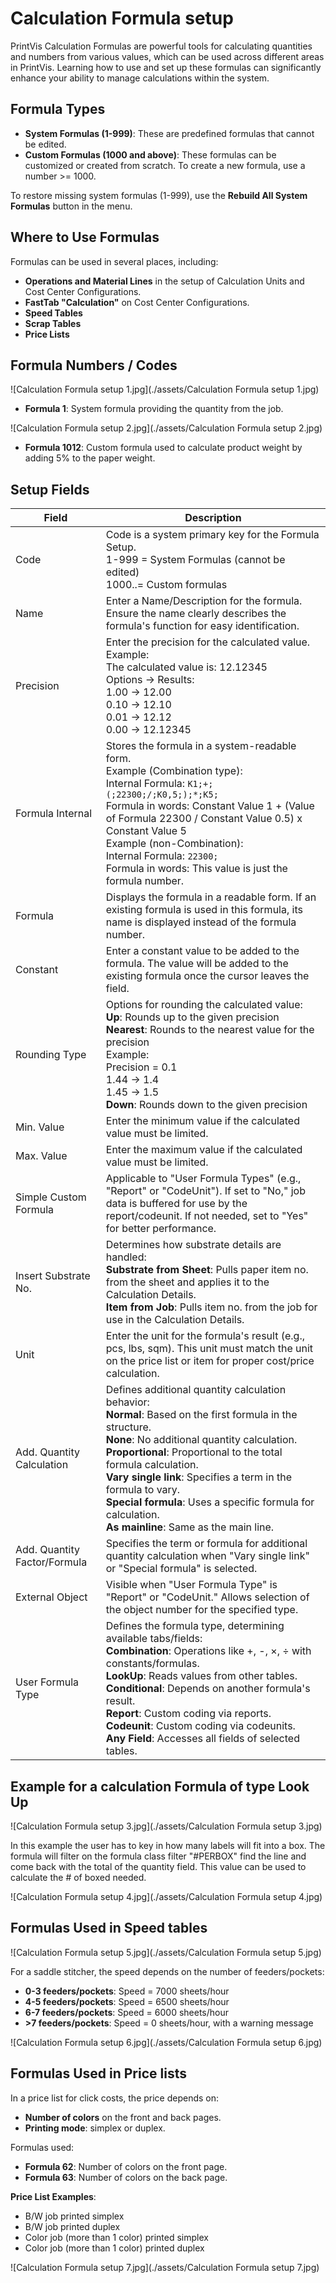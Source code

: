 # Calculation Formula setup


PrintVis Calculation Formulas are powerful tools for calculating quantities and numbers from various values, which can be used across different areas in PrintVis. Learning how to use and set up these formulas can significantly enhance your ability to manage calculations within the system.

## Formula Types

- **System Formulas (1-999)**: These are predefined formulas that cannot be edited.
- **Custom Formulas (1000 and above)**: These formulas can be customized or created from scratch. To create a new formula, use a number >= 1000.

To restore missing system formulas (1-999), use the **Rebuild All System Formulas** button in the menu.

## Where to Use Formulas

Formulas can be used in several places, including:

- **Operations and Material Lines** in the setup of Calculation Units and Cost Center Configurations.
- **FastTab "Calculation"** on Cost Center Configurations.
- **Speed Tables**
- **Scrap Tables**
- **Price Lists**

## Formula Numbers / Codes

![Calculation Formula setup 1.jpg](./assets/Calculation Formula setup 1.jpg)

- **Formula 1**: System formula providing the quantity from the job.

![Calculation Formula setup 2.jpg](./assets/Calculation Formula setup 2.jpg)

- **Formula 1012**: Custom formula used to calculate product weight by adding 5% to the paper weight.



## Setup Fields

| **Field**                    | **Description**                                                                                                                                                                                                                                                                                                                                                                         |
|------------------------------|-----------------------------------------------------------------------------------------------------------------------------------------------------------------------------------------------------------------------------------------------------------------------------------------------------------------------------------------------------------------------------------------|
| Code                         | Code is a system primary key for the Formula Setup.<br>1-999 = System Formulas (cannot be edited)<br>1000..= Custom formulas                                                                                                                                                                                                                                                             |
| Name                         | Enter a Name/Description for the formula.<br>Ensure the name clearly describes the formula's function for easy identification.                                                                                                                                                                                                                                                          |
| Precision                    | Enter the precision for the calculated value.<br>Example:<br>The calculated value is: 12.12345<br>Options -> Results:<br>1.00 -> 12.00<br>0.10 -> 12.10<br>0.01 -> 12.12<br>0.00 -> 12.12345                                                                                                                                                                                                |
| Formula Internal             | Stores the formula in a system-readable form.<br>Example (Combination type):<br>Internal Formula: `K1;+;(;22300;/;K0,5;);*;K5;`<br>Formula in words: Constant Value 1 + (Value of Formula 22300 / Constant Value 0.5) x Constant Value 5<br>Example (non-Combination):<br>Internal Formula: `22300;`<br>Formula in words: This value is just the formula number. |
| Formula                      | Displays the formula in a readable form. If an existing formula is used in this formula, its name is displayed instead of the formula number.                                                                                                                                                                                                                                          |
| Constant                     | Enter a constant value to be added to the formula. The value will be added to the existing formula once the cursor leaves the field.                                                                                                                                                                                                                                                    |
| Rounding Type                | Options for rounding the calculated value:<br>**Up**: Rounds up to the given precision<br>**Nearest**: Rounds to the nearest value for the precision<br>Example:<br>Precision = 0.1<br>1.44 -> 1.4<br>1.45 -> 1.5<br>**Down**: Rounds down to the given precision                                                                                                                              |
| Min. Value                   | Enter the minimum value if the calculated value must be limited.                                                                                                                                                                                                                                                                                                                        |
| Max. Value                   | Enter the maximum value if the calculated value must be limited.                                                                                                                                                                                                                                                                                                                        |
| Simple Custom Formula        | Applicable to "User Formula Types" (e.g., "Report" or "CodeUnit"). If set to "No," job data is buffered for use by the report/codeunit. If not needed, set to "Yes" for better performance.                                                                                                                                                                                              |
| Insert Substrate No.         | Determines how substrate details are handled:<br>**Substrate from Sheet**: Pulls paper item no. from the sheet and applies it to the Calculation Details.<br>**Item from Job**: Pulls item no. from the job for use in the Calculation Details.                                                                                                                                           |
| Unit                         | Enter the unit for the formula's result (e.g., pcs, lbs, sqm). This unit must match the unit on the price list or item for proper cost/price calculation.                                                                                                                                                                                                                                |
| Add. Quantity Calculation    | Defines additional quantity calculation behavior:<br>**Normal**: Based on the first formula in the structure.<br>**None**: No additional quantity calculation.<br>**Proportional**: Proportional to the total formula calculation.<br>**Vary single link**: Specifies a term in the formula to vary.<br>**Special formula**: Uses a specific formula for calculation.<br>**As mainline**: Same as the main line. |
| Add. Quantity Factor/Formula | Specifies the term or formula for additional quantity calculation when "Vary single link" or "Special formula" is selected.                                                                                                                                                                                                                                                              |
| External Object              | Visible when "User Formula Type" is "Report" or "CodeUnit." Allows selection of the object number for the specified type.                                                                                                                                                                                                                                                                |
| User Formula Type            | Defines the formula type, determining available tabs/fields:<br>**Combination**: Operations like +, -, ×, ÷ with constants/formulas.<br>**LookUp**: Reads values from other tables.<br>**Conditional**: Depends on another formula's result.<br>**Report**: Custom coding via reports.<br>**Codeunit**: Custom coding via codeunits.<br>**Any Field**: Accesses all fields of selected tables. |

## Example for a calculation Formula of type Look Up

![Calculation Formula setup 3.jpg](./assets/Calculation Formula setup 3.jpg)

In this example the user has to key in how many labels will fit into a box. The formula will filter on the formula class filter "#PERBOX" find the line and come back with the total of the quantity field. This value can be used to calculate the # of boxed needed.

![Calculation Formula setup 4.jpg](./assets/Calculation Formula setup 4.jpg)

## Formulas Used in Speed tables

![Calculation Formula setup 5.jpg](./assets/Calculation Formula setup 5.jpg)

For a saddle stitcher, the speed depends on the number of feeders/pockets:
- **0-3 feeders/pockets**: Speed = 7000 sheets/hour
- **4-5 feeders/pockets**: Speed = 6500 sheets/hour
- **6-7 feeders/pockets**: Speed = 6000 sheets/hour
- **>7 feeders/pockets**: Speed = 0 sheets/hour, with a warning message

![Calculation Formula setup 6.jpg](./assets/Calculation Formula setup 6.jpg)

## Formulas Used in Price lists

In a price list for click costs, the price depends on:
- **Number of colors** on the front and back pages.
- **Printing mode**: simplex or duplex.

Formulas used:
- **Formula 62**: Number of colors on the front page.
- **Formula 63**: Number of colors on the back page.

**Price List Examples**:
- B/W job printed simplex
- B/W job printed duplex
- Color job (more than 1 color) printed simplex
- Color job (more than 1 color) printed duplex

![Calculation Formula setup 7.jpg](./assets/Calculation Formula setup 7.jpg)

